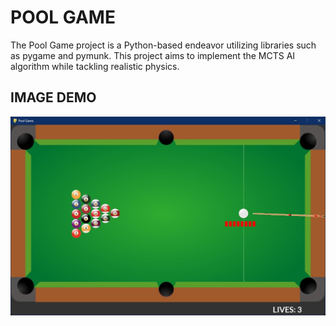 # POOL GAME
The Pool Game project is a Python-based endeavor utilizing libraries such as pygame and pymunk. This project aims to implement the MCTS AI algorithm while tackling realistic physics.

## IMAGE DEMO
<p align='center'>
<img src='pic/0.jpg'></img>
</p>
